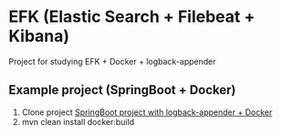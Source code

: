 # EFK (Elastic Search + Filebeat + Kibana)
Project for studying EFK + Docker + logback-appender

## Example project (SpringBoot + Docker)
1. Clone project [SpringBoot project with logback-appender + Docker](https://github.com/augustomarinho/springboot-fluentd-appender)
2. mvn clean install docker:build
